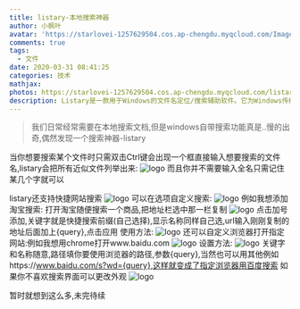 ```yaml
---
title: listary-本地搜索神器
author: 小枫叶
avatar: 'https://starlovei-1257629504.cos.ap-chengdu.myqcloud.com/Image/78468086_p0.png'
comments: true
tags:
  - 文件
date: 2020-03-31 08:41:25
categories: 技术
mathjax:
photos: https://starlovei-1257629504.cos.ap-chengdu.myqcloud.com/listary/photos.png
description: Listary是一款用于Windows的文件名定位/搜索辅助软件。它为Windows传统低效的文件打开/保存对话框提供了便捷、人性化的文件（夹）定位方式，同时改善了常见文件管理器中文件夹切换的效率。
---
```

> 我们日常经常需要在本地搜索文档,但是windows自带搜索功能真是..慢的出奇,偶然发现一个搜索神器-listary

当你想要搜索某个文件时只需双击Ctrl键会出现一个框直接输入想要搜索的文件名,listary会把所有近似文件列举出来:
![logo](https://starlovei-1257629504.cos.ap-chengdu.myqcloud.com/listary/2.jpg)
而且你并不需要输入全名只需记住某几个字就可以

listary还支持快捷网站搜索
![logo](https://starlovei-1257629504.cos.ap-chengdu.myqcloud.com/listary/3.jpg)
可以在选项自定义搜索:
![logo](https://starlovei-1257629504.cos.ap-chengdu.myqcloud.com/listary/4.jpg)
例如我想添加淘宝搜索:
打开淘宝随便搜索一个商品,把地址栏选中那一栏复制
![logo](https://starlovei-1257629504.cos.ap-chengdu.myqcloud.com/listary/5.jpg)
点击加号添加,关键字就是快捷搜索前缀(自己选择),显示名称同样自己选,url输入刚刚复制的地址后面加上{query},点击应用
使用方法:
![logo](https://starlovei-1257629504.cos.ap-chengdu.myqcloud.com/listary/7.jpg)
还可以自定义浏览器打开指定网站:例如我想用chrome打开www.baidu.com
![logo](https://starlovei-1257629504.cos.ap-chengdu.myqcloud.com/listary/8.jpg)
设置方法:
![logo](https://starlovei-1257629504.cos.ap-chengdu.myqcloud.com/listary/9.jpg)
关键字和名称随意,路径填你要使用浏览器的路径,参数{query},当然也可以用其他例如https://www.baidu.com/s?wd={query},这样就变成了指定浏览器用百度搜索
如果你不喜欢搜索界面可以更改外观
![logo](https://starlovei-1257629504.cos.ap-chengdu.myqcloud.com/listary/10.jpg)

暂时就想到这么多,未完待续